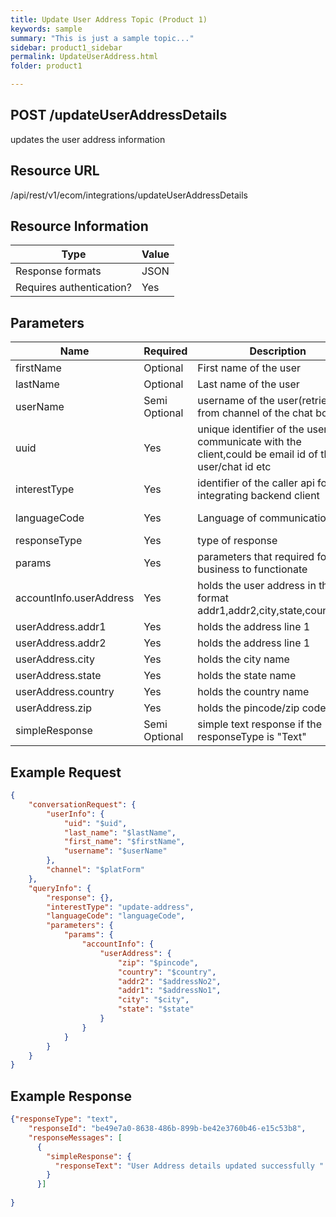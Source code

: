 ```yaml
---
title: Update User Address Topic (Product 1)
keywords: sample
summary: "This is just a sample topic..."
sidebar: product1_sidebar
permalink: UpdateUserAddress.html
folder: product1

---
```





## POST /updateUserAddressDetails

updates the user address information

## Resource URL

/api/rest/v1/ecom/integrations/updateUserAddressDetails

## Resource Information

| Type                     | Value |
| ------------------------ | ----- |
| Response formats         | JSON  |
| Requires authentication? | Yes   |

## Parameters

| Name                    | Required      | Description                                                  | Default | Value             |
| ----------------------- | ------------- | ------------------------------------------------------------ | ------- | ----------------- |
| firstName               | Optional      | First name of the user                                       | -       | Ram               |
| lastName                | Optional      | Last name of the user                                        | -       | Srini             |
| userName                | Semi Optional | username of the user(retrieved from channel of the chat bot) | -       | ram123            |
| uuid                    | Yes           | unique identifier of the user to communicate with the client,could be email id of the user/chat id etc | -       | ram123@gmail.com  |
| interestType            | Yes           | identifier of the caller api for integrating backend client  | -       | cancel-order      |
| languageCode            | Yes           | Language of communication                                    | en-US   | en-US/en-AU/en-UK |
| responseType            | Yes           | type of response                                             | text    | text/card/media   |
| params                  | Yes           | parameters that required for the business to functionate     |         |                   |
| accountInfo.userAddress | Yes           | holds the user address in this format addr1,addr2,city,state,country,zip |         |                   |
| userAddress.addr1       | Yes           | holds the address line 1                                     |         | door # 123        |
| userAddress.addr2       | Yes           | holds the address line 1                                     |         |                   |
| userAddress.city        | Yes           | holds the city name                                          |         |                   |
| userAddress.state       | Yes           | holds the state name                                         |         |                   |
| userAddress.country     | Yes           | holds the country name                                       |         |                   |
| userAddress.zip         | Yes           | holds the pincode/zip code                                   |         |                   |
| simpleResponse          | Semi Optional | simple text response if the responseType is "Text"           |         |                   |



## Example Request

``````json
{
	"conversationRequest": {
		"userInfo": {
			"uid": "$uid",
			"last_name": "$lastName",
			"first_name": "$firstName",
			"username": "$userName"
		},
		"channel": "$platForm"
	},
	"queryInfo": {
		"response": {},
		"interestType": "update-address",
		"languageCode": "languageCode",
		"parameters": {
			"params": {
				"accountInfo": {
					"userAddress": {
						"zip": "$pincode",
						"country": "$country",
						"addr2": "$addressNo2",
						"addr1": "$addressNo1",
						"city": "$city",
						"state": "$state"
					}
				}
			}
		}
	}
}
``````

## Example Response

``````json
{"responseType": "text",
    "responseId": "be49e7a0-8638-486b-899b-be42e3760b46-e15c53b8",
    "responseMessages": [
      {
        "simpleResponse": {
          "responseText": "User Address details updated successfully "
        }
      }]
     
}
``````